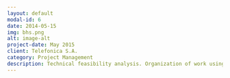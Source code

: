 ```yaml
---
layout: default
modal-id: 6
date: 2014-05-15
img: bhs.png
alt: image-alt
project-date: May 2015
client: Telefonica S.A.
category: Project Management
description: Technical feasibility analysis. Organization of work using Gantt Diagram. Production rate estimation for resource planning. Negotiation with local and international suppliers.
---
```

